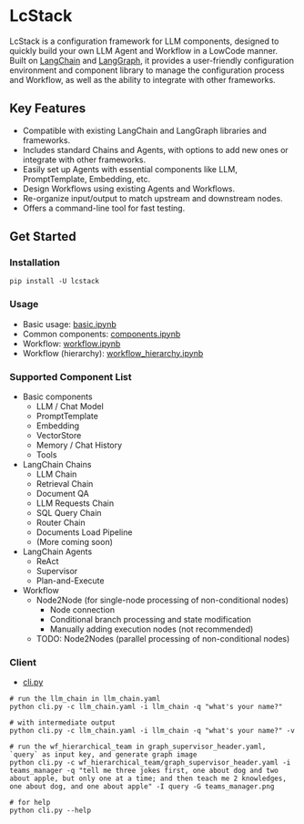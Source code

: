 # LcStack

LcStack is a configuration framework for LLM components, designed to quickly build your own LLM Agent and Workflow in a LowCode manner. Built on [LangChain](https://github.com/langchain-ai/langchain) and [LangGraph](https://github.com/langchain-ai/langgraph), it provides a user-friendly configuration environment and component library to manage the configuration process and Workflow, as well as the ability to integrate with other frameworks.

## Key Features

- Compatible with existing LangChain and LangGraph libraries and frameworks.
- Includes standard Chains and Agents, with options to add new ones or integrate with other frameworks.
- Easily set up Agents with essential components like LLM, PromptTemplate, Embedding, etc.
- Design Workflows using existing Agents and Workflows.
- Re-organize input/output to match upstream and downstream nodes.
- Offers a command-line tool for fast testing.

## Get Started 

### Installation

```shell
pip install -U lcstack
```

### Usage

- Basic usage: [basic.ipynb](./examples/basic.ipynb)
- Common components: [components.ipynb](./examples/components.ipynb)
- Workflow: [workflow.ipynb](./examples/workflow.ipynb)
- Workflow (hierarchy): [workflow_hierarchy.ipynb](./examples/workflow_hierarchy.ipynb)

### Supported Component List

- Basic components
  - LLM / Chat Model
  - PromptTemplate
  - Embedding
  - VectorStore
  - Memory / Chat History
  - Tools
- LangChain Chains
  - LLM Chain
  - Retrieval Chain
  - Document QA
  - LLM Requests Chain
  - SQL Query Chain
  - Router Chain
  - Documents Load Pipeline
  - (More coming soon)
- LangChain Agents
  - ReAct
  - Supervisor
  - Plan-and-Execute
- Workflow
  - Node2Node (for single-node processing of non-conditional nodes)
    - Node connection
    - Conditional branch processing and state modification
    - Manually adding execution nodes (not recommended)
  - TODO: Node2Nodes (parallel processing of non-conditional nodes)

### Client

  - [cli.py](./cli.py)

  
  ```shell
  # run the llm_chain in llm_chain.yaml
  python cli.py -c llm_chain.yaml -i llm_chain -q "what's your name?"
  
  # with intermediate output
  python cli.py -c llm_chain.yaml -i llm_chain -q "what's your name?" -v

  # run the wf_hierarchical_team in graph_supervisor_header.yaml, `query` as input key, and generate graph image
  python cli.py -c wf_hierarchical_team/graph_supervisor_header.yaml -i teams_manager -q "tell me three jokes first, one about dog and two about apple, but only one at a time; and then teach me 2 knowledges, one about dog, and one about apple" -I query -G teams_manager.png
  ```

  ```shell
  # for help
  python cli.py --help
  ```